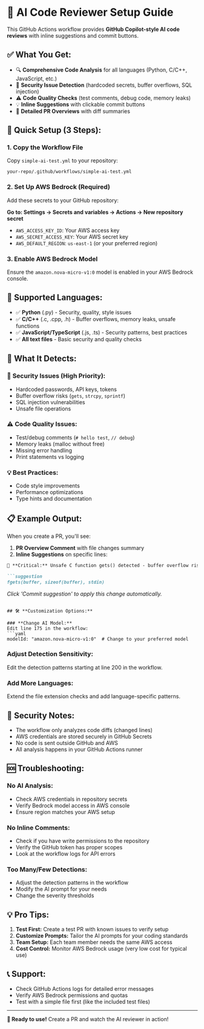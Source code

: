# 🤖 AI Code Reviewer Setup Guide

This GitHub Actions workflow provides **GitHub Copilot-style AI code reviews** with inline suggestions and commit buttons.

## ✅ **What You Get:**
- 🔍 **Comprehensive Code Analysis** for all languages (Python, C/C++, JavaScript, etc.)
- 🚨 **Security Issue Detection** (hardcoded secrets, buffer overflows, SQL injection)
- ⚠️ **Code Quality Checks** (test comments, debug code, memory leaks)
- 💡 **Inline Suggestions** with clickable commit buttons
- 📝 **Detailed PR Overviews** with diff summaries

## 🚀 **Quick Setup (3 Steps):**

### 1. **Copy the Workflow File**
Copy `simple-ai-test.yml` to your repository:
```
your-repo/.github/workflows/simple-ai-test.yml
```

### 2. **Set Up AWS Bedrock (Required)**
Add these secrets to your GitHub repository:

**Go to: Settings → Secrets and variables → Actions → New repository secret**

- `AWS_ACCESS_KEY_ID`: Your AWS access key
- `AWS_SECRET_ACCESS_KEY`: Your AWS secret key  
- `AWS_DEFAULT_REGION`: `us-east-1` (or your preferred region)

### 3. **Enable AWS Bedrock Model**
Ensure the `amazon.nova-micro-v1:0` model is enabled in your AWS Bedrock console.

## 🔧 **Supported Languages:**
- ✅ **Python** (.py) - Security, quality, style issues
- ✅ **C/C++** (.c, .cpp, .h) - Buffer overflows, memory leaks, unsafe functions
- ✅ **JavaScript/TypeScript** (.js, .ts) - Security patterns, best practices
- ✅ **All text files** - Basic security and quality checks

## 🎯 **What It Detects:**

### 🚨 **Security Issues (High Priority):**
- Hardcoded passwords, API keys, tokens
- Buffer overflow risks (`gets`, `strcpy`, `sprintf`)
- SQL injection vulnerabilities
- Unsafe file operations

### ⚠️ **Code Quality Issues:**
- Test/debug comments (`# hello test`, `// debug`)
- Memory leaks (malloc without free)
- Missing error handling
- Print statements vs logging

### 💡 **Best Practices:**
- Code style improvements
- Performance optimizations
- Type hints and documentation

## 📋 **Example Output:**

When you create a PR, you'll see:

1. **PR Overview Comment** with file changes summary
2. **Inline Suggestions** on specific lines:

```markdown
🚨 **Critical:** Unsafe C function gets() detected - buffer overflow risk

```suggestion
fgets(buffer, sizeof(buffer), stdin)
```

*Click 'Commit suggestion' to apply this change automatically.*
```

## 🛠️ **Customization Options:**

### **Change AI Model:**
Edit line 175 in the workflow:
```yaml
modelId: "amazon.nova-micro-v1:0"  # Change to your preferred model
```

### **Adjust Detection Sensitivity:**
Edit the detection patterns starting at line 200 in the workflow.

### **Add More Languages:**
Extend the file extension checks and add language-specific patterns.

## 🔐 **Security Notes:**
- The workflow only analyzes code diffs (changed lines)
- AWS credentials are stored securely in GitHub Secrets
- No code is sent outside GitHub and AWS
- All analysis happens in your GitHub Actions runner

## 🆘 **Troubleshooting:**

### **No AI Analysis:**
- Check AWS credentials in repository secrets
- Verify Bedrock model access in AWS console
- Ensure region matches your AWS setup

### **No Inline Comments:**
- Check if you have write permissions to the repository
- Verify the GitHub token has proper scopes
- Look at the workflow logs for API errors

### **Too Many/Few Detections:**
- Adjust the detection patterns in the workflow
- Modify the AI prompt for your needs
- Change the severity thresholds

## 💡 **Pro Tips:**
1. **Test First:** Create a test PR with known issues to verify setup
2. **Customize Prompts:** Tailor the AI prompts for your coding standards
3. **Team Setup:** Each team member needs the same AWS access
4. **Cost Control:** Monitor AWS Bedrock usage (very low cost for typical use)

## 📞 **Support:**
- Check GitHub Actions logs for detailed error messages
- Verify AWS Bedrock permissions and quotas
- Test with a simple file first (like the included test files)

---

**🎉 Ready to use!** Create a PR and watch the AI reviewer in action!